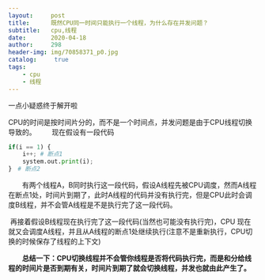 ```yaml
---
layout:     post
title:      既然CPU同一时间只能执行一个线程，为什么存在并发问题？
subtitle:   cpu,线程
date:       2020-04-18
author:     298
header-img: img/70858371_p0.jpg
catalog: 	 true
tags:
    - cpu
    - 线程
---
```


一点小疑惑终于解开啦

CPU的时间是按时间片分的，而不是一个时间点，并发问题是由于CPU线程切换导致的。
　　现在假设有一段代码

```python
if(i == 1) {
    i++; # 断点1
    system.out.print(i);       
}　# 断点2
```



　　有两个线程A，B同时执行这一段代码，假设A线程先被CPU调度，然而A线程在断点1处，时间片到期了，此时A线程的代码并没有执行完，但是CPU此时会调度B线程，并不会管A线程是不是执行完了这一段代码。

​		再接着假设B线程现在执行完了这一段代码(当然也可能没有执行完)，CPU 现在就又会调度A线程，并且从A线程的断点1处继续执行(注意不是重新执行，CPU切换的时候保存了线程的上下文)

　　**总结一下：CPU切换线程并不会管你线程是否将代码执行完，而是和分给线程的时间片是否到期有关，时间片到期了就会切换线程，并发也就由此产生了。**
